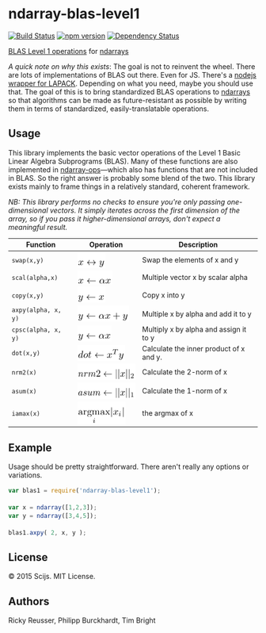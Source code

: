 # ndarray-blas-level1

[![Build Status][travis-image]][travis-url] [![npm version][npm-image]][npm-url]  [![Dependency Status][david-image]][david-url]

[BLAS Level 1 operations](http://www.netlib.org/blas/) for [ndarrays](https://github.com/scijs/ndarray)

*A quick note on why this exists*: The goal is not to reinvent the wheel. There are lots of implementations of BLAS out there. Even for JS. There's a [nodejs wrapper for LAPACK](https://www.npmjs.com/package/lapack). Depending on what you need, maybe you should use that. The goal of this is to bring standardized BLAS operations to [ndarrays](https://github.com/scijs/ndarray) so that algorithms can be made as future-resistant as possible by writing them in terms of standardized, easily-translatable operations.

## Usage

This library implements the basic vector operations of the Level 1 Basic Linear Algebra Subprograms (BLAS). Many of these functions are also implemented in [ndarray-ops](https://github.com/scijs/ndarray-ops)—which also has functions that are not included in BLAS. So the right answer is probably some blend of the two. This library exists mainly to frame things in a relatively standard, coherent framework.

*NB: This library performs no checks to ensure you're only passing one-dimensional vectors. It simply iterates across the first dimension of the array, so if you pass it higher-dimensional arrays, don't expect a meaningful result.*

| Function | Operation | Description |
| -------- | --------- | ----------- |
| `swap(x,y)` | <img alt="x &bsol;leftrightarrow y" valign="middle" src="images/x-leftrightarrow-y-d6701cce16.png" width="57" height="32"> | Swap the elements of x and y |
| `scal(alpha,x)` | <img alt="x &bsol;leftarrow &bsol;alpha x" valign="middle" src="images/x-leftarrow-alpha-x-ac5492ee2b.png" width="71" height="28"> | Multiple vector x by scalar alpha |
| `copy(x,y)` | <img alt="y &bsol;leftarrow x" valign="middle" src="images/y-leftarrow-x-102cdc5897.png" width="57" height="32"> | Copy x into y |
| `axpy(alpha, x, y)` | <img alt="y &bsol;leftarrow &bsol;alpha x &plus; y" valign="middle" src="images/y-leftarrow-alpha-x-y-bd020b1eff.png" width="105" height="32"> | Multiple x by alpha and add it to y |
| `cpsc(alpha, x, y)` | <img alt="y &bsol;leftarrow &bsol;alpha x" valign="middle" src="images/y-leftarrow-alpha-x-38418573e1.png" width="70" height="32"> | Multiply x by alpha and assign it to y |
| `dot(x,y)` | <img alt="dot &bsol;leftarrow x&Hat;T y" valign="middle" src="images/dot-leftarrow-xt-y-7c5dabdf33.png" width="97" height="32"> | Calculate the inner product of x and y. |
| `nrm2(x)` | <img alt="nrm2 &bsol;leftarrow &vert;&vert;x&vert;&vert;&lowbar;2" valign="middle" src="images/nrm2-leftarrow-x_2-805a3d3f22.png" width="126.5" height="33">| Calculate the 2-norm of x |
| `asum(x)` | <img alt="asum &bsol;leftarrow &vert;&vert;x&vert;&vert;&lowbar;1" valign="middle" src="images/asum-leftarrow-x_1-d6c6e11b98.png" width="126.5" height="33"> | Calculate the 1-norm of x |
| `iamax(x)` |  <img alt="&bsol;underset&lcub;i&rcub; &lcub;&bsol;mathrm&lcub;argmax&rcub;&rcub; &vert;x&lowbar;i&vert;" valign="middle" src="images/underseti-mathrmargmax-x_i-0f60ac97fb.png" width="98" height="46.5"> | the argmax of x |

## Example

Usage should be pretty straightforward. There aren't really any options or variations.

```javascript
var blas1 = require('ndarray-blas-level1');

var x = ndarray([1,2,3]);
var y = ndarray([3,4,5]);

blas1.axpy( 2, x, y );
```

## License
&copy; 2015 Scijs. MIT License.

## Authors
Ricky Reusser, Philipp Burckhardt, Tim Bright

[travis-image]: https://travis-ci.org/scijs/ndarray-blas-level1.svg?branch=master
[travis-url]: https://travis-ci.org/scijs/ndarray-blas-level1
[npm-image]: https://badge.fury.io/js/ndarray-blas-level1.svg
[npm-url]: http://badge.fury.io/js/ndarray-blas-level1
[david-image]: https://david-dm.org/scijs/ndarray-blas-level1.svg
[david-url]: https://david-dm.org/scijs/ndarray-blas-level1
